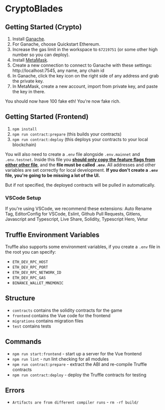 # CryptoBlades

## Getting Started (Crypto)

1. Install [Ganache](https://www.trufflesuite.com/ganache).
1. For Ganache, choose Quickstart Ethereum.
1. Increase the gas limit in the workspace to `67219751` (or some other high number so you can deploy).
1. Install [MetaMask](https://metamask.io/).
1. Create a new connection to connect to Ganache with these settings: http://localhost:7545, any name, any chain id
1. In Ganache, click the key icon on the right side of any address and grab the private key.
1. In MetaMask, create a new account, import from private key, and paste the key in there. 

You should now have 100 fake eth! You're now fake rich.

## Getting Started (Frontend)

1. `npm install`
1. `npm run contract:prepare` (this builds your contracts)
1. `npm run contract:deploy` (this deploys your contracts to your local blockchain)

You will also need to create a `.env` file alongside `.env.mainnet` and `.env.testnet`. Inside this file you [**should only copy the feature flags from either other file**](https://github.com/CryptoBlades/cryptoblades/blob/main/frontend/.env.testnet#L1-L5), and the **file must be called `.env`**. All addresses and other variables are set correctly for local development. **If you don't create a `.env` file, you're going to be missing a lot of the UI.**

But if not specified, the deployed contracts will be pulled in automatically.

### VSCode Setup

If you're using VSCode, we recommend these extensions: Auto Rename Tag, EditorConfig for VSCode, Eslint, Github Pull Requests, Gitlens, Javascript and Typescript, Live Share, Solidity, Typescript Hero, Vetur

## Truffle Environment Variables

Truffle also supports some environment variables, if you create a `.env` file in the root you can specify:

- `ETH_DEV_RPC_HOST`
- `ETH_DEV_RPC_PORT`
- `ETH_DEV_RPC_NETWORK_ID`
- `ETH_DEV_RPC_GAS`
- `BINANCE_WALLET_MNEMONIC`

## Structure

- `contracts` contains the solidity contracts for the game
- `frontend` contains the Vue code for the frontend
- `migrations` contains migration files
- `test` contains tests

## Commands

- `npm run start:frontend` - start up a server for the Vue frontend
- `npm run lint` - run lint checking for all modules
- `npm run contract:prepare` - extract the ABI and re-compile Truffle contracts
- `npm run contract:deploy` - deploy the Truffle contracts for testing

## Errors

- `Artifacts are from different compiler runs` - `rm -rf build/`
